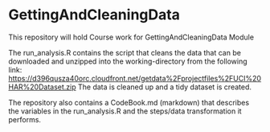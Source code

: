 # GettingAndCleaningData
This repository will hold Course work for GettingAndCleaningData Module

The run_analysis.R contains the script that cleans the data that can be downloaded and unzipped into the working-directory from the following link: https://d396qusza40orc.cloudfront.net/getdata%2Fprojectfiles%2FUCI%20HAR%20Dataset.zip 
The data is cleaned up and a tidy dataset is created.

The repository also contains a CodeBook.md (markdown) that describes the variables in the run_analysis.R and the steps/data transformation it performs.
